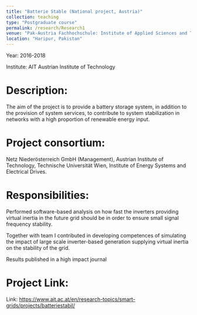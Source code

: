 ```yaml
---
title: "Batterie Stable (National project, Austria)"
collection: teaching
type: "Postgraduate course"
permalink: /research/Research1
venue: "Pak-Austria Fachhochschule: Institute of Applied Sciences and Technology, Sino-Pak Center for Artificial Intelligence"
location: "Haripur, Pakistan"
---
```


Year: 2016-2018

Institute:  AIT Austrian Institute of Technology

Description:
======
The aim of the project is to provide a battery storage system, in addition to the provision of system services, to contribute to system stabilization in networks with a high proportion of renewable energy input.

Project consortium:
======
Netz Niederösterreich GmbH (Management), Austrian Institute of Technology, Technische Universität Wien, Institute of Energy Systems and Electrical Drives.

Responsibilities:
======
Performed software-based analysis on how fast the inverters providing virtual inertia in the future grid should be in order to ensure small signal frequency stability.

Together with team I contributed in developing competences of simulating the impact of large scale inverter-based generation supplying virtual inertia on the stability of the grid.

Results published in a high impact journal 

Project Link:
======
Link: https://www.ait.ac.at/en/research-topics/smart-grids/projects/batteriestabil/
